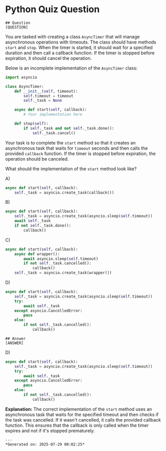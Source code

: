 # Python Quiz Question
    
    ## Question
    [QUESTION]
You are tasked with creating a class `AsyncTimer` that will manage asynchronous operations with timeouts. The class should have methods `start` and `stop`. When the timer is started, it should wait for a specified duration and then call a callback function. If the timer is stopped before expiration, it should cancel the operation.

Below is an incomplete implementation of the `AsyncTimer` class:

```python
import asyncio

class AsyncTimer:
    def __init__(self, timeout):
        self.timeout = timeout
        self._task = None

    async def start(self, callback):
        # Your implementation here

    def stop(self):
        if self._task and not self._task.done():
            self._task.cancel()
```

Your task is to complete the `start` method so that it creates an asynchronous task that waits for `timeout` seconds and then calls the provided `callback` function. If the timer is stopped before expiration, the operation should be canceled.

What should the implementation of the `start` method look like?

A) 
```python
async def start(self, callback):
    self._task = asyncio.create_task(callback())
```

B)
```python
async def start(self, callback):
    self._task = asyncio.create_task(asyncio.sleep(self.timeout))
    await self._task
    if not self._task.done():
        callback()
```

C)
```python
async def start(self, callback):
    async def wrapper():
        await asyncio.sleep(self.timeout)
        if not self._task.cancelled():
            callback()
    self._task = asyncio.create_task(wrapper())
```

D)
```python
async def start(self, callback):
    self._task = asyncio.create_task(asyncio.sleep(self.timeout))
    try:
        await self._task
    except asyncio.CancelledError:
        pass
    else:
        if not self._task.cancelled():
            callback()
```
    
    ## Answer
    [ANSWER]
D) 
```python
async def start(self, callback):
    self._task = asyncio.create_task(asyncio.sleep(self.timeout))
    try:
        await self._task
    except asyncio.CancelledError:
        pass
    else:
        if not self._task.cancelled():
            callback()
```

**Explanation:** The correct implementation of the `start` method uses an asynchronous task that waits for the specified timeout and then checks if the task was cancelled. If it wasn't cancelled, it calls the provided callback function. This ensures that the callback is only called when the timer expires and not if it's stopped prematurely.
    
    ---
    *Generated on: 2025-07-29 08:02:25*
    